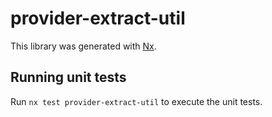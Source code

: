 # provider-extract-util

This library was generated with [Nx](https://nx.dev).

## Running unit tests

Run `nx test provider-extract-util` to execute the unit tests.
